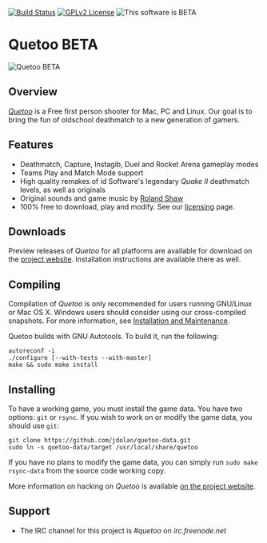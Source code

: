 [![Build Status](http://ci.quetoo.org/buildStatus/icon?job=Quetoo-Linux-x86_64)](http://ci.quetoo.org/job/Quetoo-Linux-x86_64/)
[![GPLv2 License](https://img.shields.io/badge/license-GPL%20v2-brightgreen.svg)](https://opensource.org/licenses/GPL-2.0)
![This software is BETA](https://img.shields.io/badge/development_stage-BETA-yellowgreen.svg)

# Quetoo BETA

![Quetoo BETA](http://farm8.staticflickr.com/7052/6840396962_e01802d3f9_c.jpg)

## Overview

[_Quetoo_](http://quetoo.org) is a Free first person shooter for Mac, PC and Linux. Our goal is to bring the fun of oldschool deathmatch to a new generation of gamers.

## Features

 * Deathmatch, Capture, Instagib, Duel and Rocket Arena gameplay modes
 * Teams Play and Match Mode support
 * High quality remakes of id Software's legendary _Quake II_ deathmatch levels, as well as originals
 * Original sounds and game music by <a href="http://rolandshaw.wordpress.com/">Roland Shaw</a>
 * 100% free to download, play and modify. See our <a href="http://quetoo.org/books/documentation/licensing">licensing</a> page.

## Downloads

Preview releases of _Quetoo_ for all platforms are available for download on the [project website](http://quetoo.org/pages/downloads). Installation instructions are available there as well.

## Compiling

Compilation of _Quetoo_ is only recommended for users running GNU/Linux or Mac OS X. Windows users should consider using our cross-compiled snapshots. For more information, see [Installation and Maintenance](http://quetoo.org/books/documentation/installation-and-maintenance).

Quetoo builds with GNU Autotools. To build it, run the following:

    autoreconf -i
    ./configure [--with-tests --with-master]
    make && sudo make install

## Installing

To have a working game, you must install the game data. You have two options: `git` or `rsync`. If you wish to work on or modify the game data, you should use `git`:

    git clone https://github.com/jdolan/quetoo-data.git
    sudo ln -s quetoo-data/target /usr/local/share/quetoo
    
If you have no plans to modify the game data, you can simply run `sudo make rsync-data` from the source code working copy.

More information on hacking on _Quetoo_ is available [on the project website](http://quetoo.org/books/documentation/developing-and-modding).

## Support
 * The IRC channel for this project is *#quetoo* on *irc.freenode.net*
